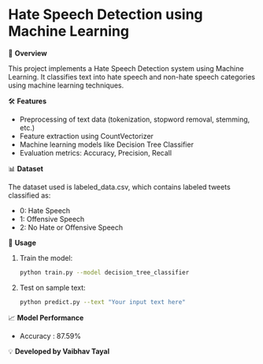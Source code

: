 # Hate Speech Detection using Machine Learning

📌 **Overview**

This project implements a Hate Speech Detection system using Machine Learning. It classifies text into hate speech and non-hate speech categories using machine learning techniques.

🛠 **Features**

- Preprocessing of text data (tokenization, stopword removal, stemming, etc.)
- Feature extraction using CountVectorizer
- Machine learning models like Decision Tree Classifier
- Evaluation metrics: Accuracy, Precision, Recall

📊 **Dataset**

The dataset used is labeled_data.csv, which contains labeled tweets classified as:

- 0: Hate Speech
- 1: Offensive Speech
- 2: No Hate or Offensive Speech

🚀 **Usage**

1. Train the model:
   ```sh
   python train.py --model decision_tree_classifier
   ```

2. Test on sample text:
   ```sh
   python predict.py --text "Your input text here"
   ```


📈 **Model Performance**

- Accuracy : 87.59%


💡 **Developed by Vaibhav Tayal**
